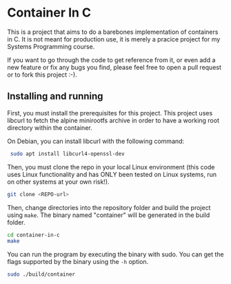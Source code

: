 # Container In C

This is a project that aims to do a barebones implementation of containers in
 C. It is not meant for production use, it is merely a pracice project for
 my Systems Programming course.

 If you want to go through the code to get reference from it, or even add
 a new feature or fix any bugs you find, please feel free to open a pull 
 request or to fork this project :-).

 ## Installing and running

 First, you must install the prerequisites for this project. This project 
 uses libcurl to fetch the alpine minirootfs archive in order to have a 
 working root directory within the container.

 On Debian, you can install libcurl with the following command:

```bash
 sudo apt install libcurl4-openssl-dev
```

Then, you must clone the repo in your local Linux environment (this code uses
Linux functionality and has ONLY been tested on Linux systems, run on other 
systems at your own risk!).

```bash
git clone <REPO-url>
```

Then, change directories into the repository folder and build the project using
`make`. The binary named "container" will be generated in the build folder.

```bash
cd container-in-c
make
```

You can run the program by executing the binary with sudo. You can get the 
flags supported by the binary using the `-h` option.

```bash
sudo ./build/container
```